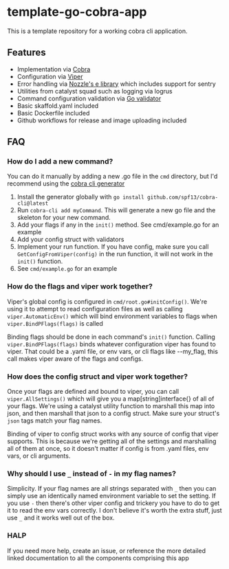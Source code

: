 # template-go-cobra-app
This is a template repository for a working cobra cli application.
## Features
* Implementation via [Cobra](https://github.com/spf13/cobra)
* Configuration via [Viper](https://github.com/spf13/viper)
* Error handling via [Nozzle's e library](https://github.com/nozzle/e) which includes support for sentry
* Utilities from catalyst squad such as logging via logrus
* Command configuration validation via [Go validator](https://github.com/asaskevich/govalidator)
* Basic skaffold.yaml included
* Basic Dockerfile included
* Github workflows for release and image uploading included

## FAQ
### How do I add a new command?
You can do it manually by adding a new .go file in the `cmd` directory, but I'd recommend using the [cobra cli generator](https://github.com/spf13/cobra-cli/blob/main/README.md)

1. Install the generator globally with `go install github.com/spf13/cobra-cli@latest`
2. Run `cobra-cli add myCommand`. This will generate a new go file and the skeleton for your new command.
3. Add your flags if any in the `init()` method. See cmd/example.go for an example
4. Add your config struct with validators
5. Implement your run function. If you have config, make sure you call `GetConfigFromViper(config)` in the run function, it will not work in the `init()` function.
6. See `cmd/example.go` for an example

### How do the flags and viper work together?
Viper's global config is configured in `cmd/root.go#initConfig()`. We're using it to attempt to read configuration files as well as calling `viper.AutomaticEnv()` which will bind environment variables to flags when `viper.BindPFlags(flags)` is called

Binding flags should be done in each command's `init()` function. Calling `viper.BindPFlags(flags)` binds whatever configuration viper has found to viper. That could be a .yaml file, or env vars, or cli flags like --my_flag, this call makes viper aware of the flags and configs.

### How does the config struct and viper work together?
Once your flags are defined and bound to viper, you can call `viper.AllSettings()` which will give you a map[string]interface{} of all of your flags. We're using a catalyst utility function to marshall this map into json, and then marshall that json to a config struct. Make sure your struct's `json` tags match your flag names.

Binding of viper to config struct works with any source of config that viper supports. This is because we're getting all of the settings and marshalling all of them at once, so it doesn't matter if config is from .yaml files, env vars, or cli arguments.

### Why should I use `_` instead of `-` in my flag names?
Simplicity. If your flag names are all strings separated with `_` then you can simply use an identically named environment variable to set the setting. If you use `-` then there's other viper config and trickery you have to do to get it to read the env vars correctly. I don't believe it's worth the extra stuff, just use `_` and it works well out of the box.

### HALP
If you need more help, create an issue, or reference the more detailed linked documentation to all the components comprising this app